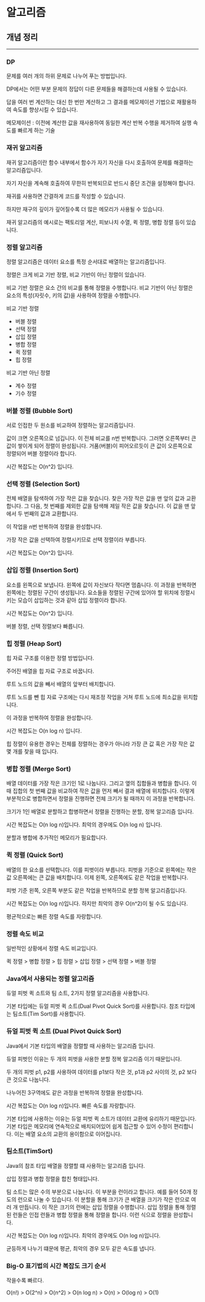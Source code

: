 # 알고리즘
## 개념 정리 

---


### DP
문제를 여러 개의 하위 문제로 나누어 푸는 방법입니다.

DP에서는 어떤 부분 문제의 정답이 다른 문제들을 해결하는데 사용될 수 있습니다.

답을 여러 번 계산하는 대신 한 번만 계산하고 그 결과를 메모제이션 기법으로 재활용하여 속도를 향상시킬 수 있습니다.

메모제이션 : 이전에 계산한 값을 재사용하여 동일한 계산 반복 수행을 제거하여 실행 속도를 빠르게 하는 기술



### 재귀 알고리즘
재귀 알고리즘이란 함수 내부에서 함수가 자기 자신을 다시 호출하여 문제를 해결하는 알고리즘입니다.

자기 자신을 계속해 호출하여 무한히 반복되므로 반드시 중단 조건을 설정해야 합니다.

재귀를 사용하면 간결하게 코드를 작성할 수 있습니다.

하지만 재구의 깊이가 깊어질수록 더 많은 메모리가 사용될 수 있습니다.

재귀 알고리즘의 예시로는 팩토리얼 계산, 피보나치 수열, 퀵 정렬, 병합 정렬 등이 있습니다.


### 정렬 알고리즘
정렬 알고리즘은 데이터 요소를 특정 순서대로 배열하는 알고리즘입니다.

정렬은 크게 비교 기반 정렬, 비교 기반이 아닌 정렬이 있습니다.

비교 기반 정렬은 요소 간의 비교를 통해 정렬을 수행합니다. 비교 기반이 아닌 정렬은 요소의 특성(자릿수, 키의 값)을 사용하여 정렬을 수행합니다.

비교 기반 정렬

- 버블 정렬
- 선택 정렬
- 삽입 정렬
- 병합 정렬
- 퀵 정렬
- 힙 정렬

비교 기반 아닌 정렬

- 계수 정렬
- 기수 정렬


### 버블 정렬 (Bubble Sort)

서로 인접한 두 원소를 비교하여 정렬하는 알고리즘입니다.

값이 크면 오른쪽으로 넘깁니다. 이 전체 비교를 n번 반복합니다. 그러면 오른쪽부터 큰 값이 쌓이게 되어 정렬이 완성됩니다. 거품(버블)이 피어오르듯이 큰 값이 오른쪽으로 정렬되어 버블 정렬이라 합니다.

시간 복잡도는 O(n^2) 입니다.


### 선택 정렬 (Selection Sort)

전체 배열을 탐색하여 가장 작은 값을 찾습니다. 찾은 가장 작은 값을 맨 앞의 값과 교환합니다. 그 다음, 첫 번째를 제외한 값을 탐색해 제일 작은 값을 찾습니다. 이 값을 맨 앞에서 두 번째의 값과 교환합니다.

이 작업을 n번 반복하여 정렬을 완성합니다.

가장 작은 값을 선택하여 정렬시키므로 선택 정렬이라 부릅니다. 

시간 복잡도는 O(n^2) 입니다.


### 삽입 정렬 (Insertion Sort)

요소를 왼쪽으로 보냅니다. 왼쪽에 값이 자신보다 작다면 멈춥니다. 이 과정을 반복하면 왼쪽에는 정렬된 구간이 생성됩니다. 요소들을 정렬된 구간에 있어야 할 위치에 정렬시키는 모습이 삽입하는 것과 같아 삽입 정렬이라 합니다.

시간 복잡도는 O(n^2) 입니다.

버블 정렬, 선택 정렬보다 빠릅니다.


### 힙 정렬 (Heap Sort)

힙 자료 구조를 이용한 정렬 방법입니다.

주어진 배열을 힙 자료 구조로 바꿉니다.

루트 노드의 값을 빼서 배열의 앞부터 배치합니다.

루트 노드를 뺀 힙 자료 구조에는 다시 재조정 작업을 거쳐 루트 노드에 최소값을 위치합니다.

이 과정을 반복하여 정렬을 완성합니다.

시간 복잡도는 O(n log n) 입니다.

힙 정렬이 유용한 경우는 전체를 정렬하는 경우가 아니라 가장 큰 값 혹은 가장 작은 값 몇 개를 찾을 때 입니다.



### 병합 정렬 (Merge Sort)
배열 데이터를 가장 작은 크기인 1로 나눕니다. 그리고 옆의 집합들과 병합을 합니다. 이 때 집합의 첫 번째 값을 비교하여 작은 값을 먼저 빼서 결과 배열에 위치합니다. 이렇게 부분적으로 병합하면서 정렬을 진행하면 전체 크기가 될 때까지 이 과정을 반복합니다.

크기가 1인 배열로 분할하고 합병하면서 정렬을 진행하는 분할, 정복 알고리즘 입니다.

시간 복잡도는 O(n log n)입니다. 최악의 경우에도 O(n log n) 입니다.

분할과 병합에 추가적인 메모리가 필요합니다.


### 퀵 정렬 (Quick Sort)
배열의 한 요소를 선택합니다. 이를 피벗이라 부릅니다. 피벗을 기준으로 왼쪽에는 작은 값 오른쪽에는 큰 값을 배치합니다. 이제 왼쪽, 오른쪽에도 같은 작업을 반복합니다.

피벗 기준 왼쪽, 오른쪽 부분도 같은 작업을 반복하므로 분할 정복 알고리즘입니다.

시간 복잡도는 O(n log n)입니다. 하지만 최악의 경우 O(n^2)이 될 수도 있습니다.

평균적으로는 빠른 정렬 속도를 자랑합니다.


### 정렬 속도 비교 
일반적인 상황에서 정렬 속도 비교입니다.

퀵 정렬 > 병합 정렬 > 힙 정렬 > 삽입 정렬 > 선택 정렬 > 버블 정렬 



### Java에서 사용되는 정렬 알고리즘
듀얼 피벗 퀵 소트와 팀 소트, 2가지 정렬 알고리즘을 사용합니다.

기본 타입에는 듀얼 피벗 퀵 소트(Dual Pivot Quick Sort)를 사용합니다.
참조 타입에는 팀소트(Tim Sort)를 사용합니다.


### 듀얼 피벗 퀵 소트 (Dual Pivot Quick Sort)
Java에서 기본 타입의 배열을 정렬할 때 사용하는 알고리즘 입니다.

듀얼 피벗인 이유는 두 개의 피벗을 사용한 분할 정복 알고리즘 이기 때문입니다.

두 개의 피벗 p1, p2를 사용하여 데이터를 p1보다 작은 것, p1과 p2 사이의 것, p2 보다 큰 것으로 나눕니다.

나누어진 3구역에도 같은 과정을 반복하여 정렬을 완성합니다.

시간 복잡도는 O(n log n)입니다. 빠른 속도를 자랑합니다.

기본 타입에 사용하는 이유는 듀얼 피벗 퀵 소트가 데이터 교환에 유리하기 때문입니다. 기본 타입은 메모리에 연속적으로 배치되어있어 쉽게 접근할 수 있어 수정이 편리합니다. 이는 배열 요소의 교환의 용이함으로 이어집니다.



### 팀소트(TimSort)
Java의 참조 타입 배열을 정렬할 떄 사용하는 알고리즘 입니다.

삽입 정렬과 병합 정렬을 합친 형태입니다.

팀 소트는 많은 수의 부분으로 나눕니다. 이 부분을 런이라고 합니다. 예를 들어 50개 정도의 런으로 나눌 수 있습니다. 이 분할을 통해 크기가 큰 배열을 크기가 작은 런으로 여러 개 만듭니다. 이 작은 크기의 런에는 삽입 정렬을 수행합니다. 삽입 정렬을 통해 정렬된 런들은 인접 런들과 병합 정렬을 통해 정렬을 합니다. 이런 식으로 정렬을 완성합니다.

시간 복잡도는 O(n log n)입니다.  최악의 경우에도 O(n log n)입니다.

균등하게 나누기 떄문에 평균, 최악의 경우 모두 같은 속도를 냅니다.


### Big-O 표기법의 시간 복잡도 크기 순서

작을수록 빠르다.

O(n!) > O(2^n) > O(n^2) > O(n log n) > O(n) > O(log n) > O(1)
